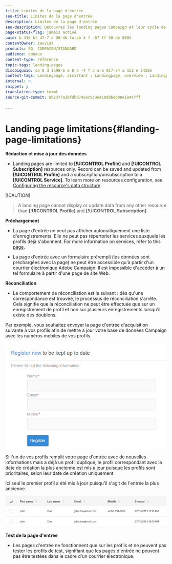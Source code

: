 ```yaml
---
title: Limites de la page d'entrée
seo-title: Limites de la page d'entrée
description: Limites de la page d'entrée
seo-description: Découvrez les landing pages Campaign et leur cycle de vie.
page-status-flag: jamais activé
uuid: b 316 bf 47-7 d 98-46 fa-ab 4 f -67 ff 50 de 8095
contentOwner: sauviat
products: SG_ CAMPAIGN/STANDARD
audience: canaux
content-type: référence
topic-tags: landing-pages
discoiquuid: ca 8 d 1698-6 e 8 a -4 f 5 a-b 017-74 a 152 e 14286
context-tags: Landingpage, assistant ; Landingpage, overview ; Landingpage, main
internal: n
snippet: y
translation-type: tm+mt
source-git-commit: 0b2377a2bfdb8745ec9c3e418d8bed00e18447ff

---
```



# Landing page limitations{#landing-page-limitations}

**Rédaction et mise à jour des données**

* Landing pages are limited to **[!UICONTROL Profile]** and **[!UICONTROL Subscription]** resources only. Record can be saved and updated from **[!UICONTROL Profile]** and a subscription/unsubscription to a **[!UICONTROL Service]**.
To learn more on resources configuration, see [Configuring the resource's data structure](../../developing/using/configuring-the-resource-s-data-structure.md).

[!CAUTION]
> A landing page cannot display or update data from any other resource than **[!UICONTROL Profile]** and **[!UICONTROL Subscription]**.

**Préchargement**

* La page d'entrée ne peut pas afficher automatiquement une liste d'enregistrements. Elle ne peut pas répertorier les services auxquels les profils déjà s'abonnent. For more information on services, refer to this [page](../../audiences/using/creating-a-service.md).

* La page d'entrée avec un formulaire prérempli (les données sont préchargées avec la page) ne peut être accessible qu'à partir d'un courrier électronique Adobe Campaign. Il est impossible d'accéder à un tel formulaire à partir d'une page de site Web.

**Réconciliation**

* Le comportement de réconciliation est le suivant : dès qu'une correspondance est trouvée, le processus de réconciliation s'arrête. Cela signifie que la réconciliation ne peut être effectuée que sur un enregistrement de profil et non sur plusieurs enregistrements lorsqu'il existe des doublons.

Par exemple, vous souhaitez envoyer la page d'entrée d'acquisition suivante à vos profils afin de mettre à jour votre base de données Campaign avec les numéros mobiles de vos profils.

![](assets/landing_page_limitation_1.png)

Si l'un de vos profils remplit votre page d'entrée avec de nouvelles informations mais a déjà un profil dupliqué, le profil correspondant avec la date de création la plus ancienne est mis à jour puisque les profils sont prioritaires, selon leur date de création uniquement.

Ici seul le premier profil a été mis à jour puisqu'il s'agit de l'entrée la plus ancienne.

![](assets/landing_page_limitation_2.png)

**Test de la page d'entrée**

* Les pages d'entrée ne fonctionnent que sur les profils et ne peuvent pas tester les profils de test, signifiant que les pages d'entrée ne peuvent pas être testées dans le cadre d'un courrier électronique.
